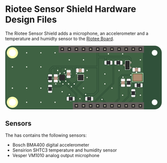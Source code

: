 # Riotee Sensor Shield Hardware Design Files

The Riotee Sensor Shield adds a microphone, an accelerometer and a temperature and humidty sensor to the [Riotee Board](https://github.com/NessieCircuits/Riotee_Board).

![Rendering of Riotee board](rendering.png "Riotee board")

## Sensors

The has contains the following sensors:
 - Bosch BMA400 digital accelerometer
 - Sensirion SHTC3 temperature and humidity sensor
 - Vesper VM1010 analog output microphone
